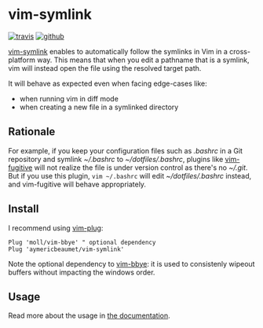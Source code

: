 # vim-symlink

[![travis](https://img.shields.io/travis/aymericbeaumet/vim-symlink?style=flat-square&logo=travis)](https://travis-ci.org/aymericbeaumet/vim-symlink)
[![github](https://img.shields.io/github/issues/aymericbeaumet/vim-symlink?style=flat-square&logo=github)](https://github.com/aymericbeaumet/vim-symlink/issues)

[vim-symlink](https://github.com/aymericbeaumet/vim-symlink) enables to
automatically follow the symlinks in Vim in a cross-platform way. This means
that when you edit a pathname that is a symlink, vim will instead open the
file using the resolved target path.

It will behave as expected even when facing edge-cases like:

- when running vim in diff mode
- when creating a new file in a symlinked directory

## Rationale

For example, if you keep your configuration files such as _.bashrc_ in a Git
repository and symlink _~/.bashrc_ to _~/dotfiles/.bashrc_, plugins like
[vim-fugitive](https://github.com/tpope/vim-fugitive) will not realize the
file is under version control as there's no _~/.git_. But if you use this
plugin, `vim ~/.bashrc` will edit _~/dotfiles/.bashrc_ instead, and
vim-fugitive will behave appropriately.

## Install

I recommend using [vim-plug](https://github.com/junegunn/vim-plug):

```vim
Plug 'moll/vim-bbye' " optional dependency
Plug 'aymericbeaumet/vim-symlink'
```

Note the optional dependency to [vim-bbye](https://github.com/moll/vim-bbye):
it is used to consistenly wipeout buffers without impacting the windows order.

## Usage

Read more about the usage in [the documentation](./doc/symlink.txt).
